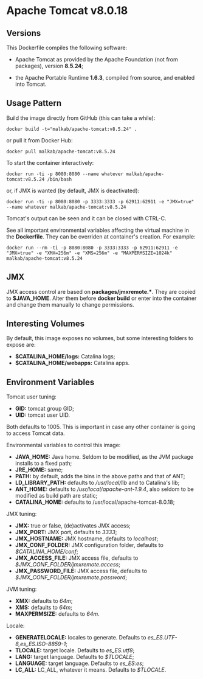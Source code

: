 Apache Tomcat v8.0.18
=====================

Versions
--------
This Dockerfile compiles the following software:

- Apache Tomcat as provided by the Apache Foundation (not from packages), version __8.5.24__;

- the Apache Portable Runtime __1.6.3__, compiled from source, and enabled into Tomcat.


Usage Pattern
-------------
Build the image directly from GitHub (this can take a while):

```Shell
docker build -t="malkab/apache-tomcat:v8.5.24" .
```

or pull it from Docker Hub:

```Shell
docker pull malkab/apache-tomcat:v8.5.24
```

To start the container interactively:

```Shell
docker run -ti -p 8080:8080 --name whatever malkab/apache-tomcat:v8.5.24 /bin/bash
```

or, if JMX is wanted (by default, JMX is deactivated):

```Shell
docker run -ti -p 8080:8080 -p 3333:3333 -p 62911:62911 -e "JMX=true" --name whatever malkab/apache-tomcat:v8.5.24
```

Tomcat's output can be seen and it can be closed with CTRL-C.

See all important environmental variables affecting the virtual machine in the __Dockerfile__. They can be overriden at container's creation. For example:

```Shell
docker run --rm -ti -p 8080:8080 -p 3333:3333 -p 62911:62911 -e "JMX=true" -e "XMX=256m" -e "XMS=256m" -e "MAXPERMSIZE=1024k" malkab/apache-tomcat:v8.5.24
```


JMX
---
JMX access control are based on __packages/jmxremote.*__. They are copied to __$JAVA_HOME__. Alter them before __docker build__ or enter into the container and change them manually to change permissions.


Interesting Volumes
-------------------
By default, this image exposes no volumes, but some interesting folders to expose are:

- __$CATALINA_HOME/logs:__ Catalina logs;
- __$CATALINA_HOME/webapps:__ Catalina apps.


Environment Variables
---------------------
Tomcat user tuning:

- __GID:__ tomcat group GID;
- __UID:__ tomcat user UID.

Both defaults to 1005. This is important in case any other container is going to access Tomcat data.

Environmental variables to control this image:

- __JAVA_HOME:__ Java home. Seldom to be modified, as the JVM package installs to a fixed path;
- __JRE_HOME:__ same;
- __PATH:__ by default, adds the bins in the above paths and that of ANT;
- __LD_LIBRARY_PATH:__ defaults to _/usr/local/lib_ and to Catalina's lib;
- __ANT_HOME:__ defaults to _/usr/local/apache-ant-1.9.4_, also seldom to be modified as build path are static;
- __CATALINA_HOME:__ defaults to /usr/local/apache-tomcat-8.0.18;

JMX tuning:

- __JMX:__ true or false, (de)activates JMX access;
- __JMX_PORT:__ JMX port, defaults to _3333_;
- __JMX_HOSTNAME:__ JMX hostname, defaults to _localhost_;
- __JMX_CONF_FOLDER:__ JMX configuration folder, defaults to _$CATALINA_HOME/conf_;
- __JMX_ACCESS_FILE:__ JMX access file, defaults to _$JMX_CONF_FOLDER/jmxremote.access_;
- __JMX_PASSWORD_FILE:__ JMX access file, defaults to _$JMX_CONF_FOLDER/jmxremote.password_;

JVM tuning:

- __XMX:__ defaults to _64m_;
- __XMS:__ defaults to _64m_;
- __MAXPERMSIZE:__ defaults to _64m_.

Locale:

- __GENERATELOCALE:__ locales to generate. Defaults to _es_ES.UTF-8,es_ES.ISO-8859-1_;
- __TLOCALE:__ target locale. Defaults to _es_ES.utf8_;
- __LANG:__ target language. Defaults to _$TLOCALE_;
- __LANGUAGE:__ target language. Defaults to _es_ES:es_;
- __LC_ALL:__ LC_ALL, whatever it means. Defaults to _$TLOCALE_.
